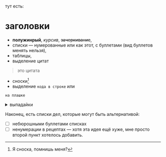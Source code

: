 тут есть:
# заголовки
* **полужинрый**, _курсив_, ~~зачеркивание~~,
* списки — нумерованные или как этот, с буллетами (вид буллетов менять нельзя),
* таблицы,
* выделение цитат
> это цитата
* сноски[^1]
* выделение `кода в строке` или
```
на плашке
```
<details>
<summary>выпадайки</summary>
Кто вы такие? Я вас не звал, закройте меня.
</details>

Наконец, есть списки дел, которые могут быть альтернативой: 
* [ ] небюрошными буллетами списках 
* [ ] ненумерации в рецептах — хотя эта идея ещё хуже, мне просто второй пункт хотелось добавить.

[^1]: Я сноска, помнишь меня?
